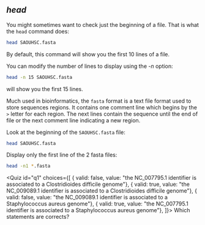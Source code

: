 <script>
import Quiz from "$components/Quiz.svelte";
</script>

## *head*

You might sometimes want to check just the beginning of a file.
That is what the `head` command does:

```bash
head SAOUHSC.fasta
```

By default, this command will show you the first 10 lines of a file. 

You can modify the number of lines to display using the _-n_ option:

```bash
head -n 15 SAOUHSC.fasta
``` 

will show you the first 15 lines.

Much used in bioinformatics, the `fasta` format is a text file format used to store sequences regions.
It contains one comment line which begins by the `>` letter for each region. The next lines contain the sequence until the end of file or the next comment line indicating a new region. 

Look at the beginning of the `SAOUHSC.fasta` file:

```bash
head SAOUHSC.fasta
``` 

Display only the first line of the 2 fasta files:

```bash
head -n1 *.fasta
``` 

<Quiz id="q1" choices={[
  { valid: false, value: "the NC_007795.1 identifier is associated to a Clostridioides difficile genome"},
	{ valid: true, value: "the NC_009089.1 identifier is associated to a Clostridioides difficile genome"},
	{ valid: false, value: "the NC_009089.1 identifier is associated to a Staphylococcus aureus genome"},
	{ valid: true, value: "the NC_007795.1 identifier is associated to a Staphylococcus aureus genome"},
]}>
	<span slot="prompt">
		Which statements are corrects?
	</span>
</Quiz>

